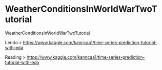 # WeatherConditionsInWorldWarTwoTutorial
WeatherConditionsInWorldWarTwoTutorial

Lendo > https://www.kaggle.com/kanncaa1/time-series-prediction-tutorial-with-eda

Reading > https://www.kaggle.com/kanncaa1/time-series-prediction-tutorial-with-eda
